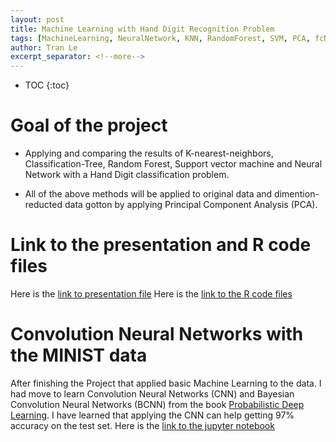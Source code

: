 ```yaml
---
layout: post
title: Machine Learning with Hand Digit Recognition Problem
tags: [MachineLearning, NeuralNetwork, KNN, RandomForest, SVM, PCA, fcNN, CNN]
author: Tran Le
excerpt_separator: <!--more-->
---
```


* TOC
{:toc}

# Goal of the project

- Applying and comparing the results of K-nearest-neighbors, Classification-Tree, Random Forest, Support vector machine and Neural Network with a Hand Digit classification problem. 

- All of the above methods will be applied to original data and dimention-reducted data gotton by applying Principal Component Analysis (PCA).

# Link to the presentation and R code files

Here is the [link to presentation file](https://raw.githack.com/tranktle/porfolio/master/presentfile/ML-Final-Presenatation.html)
Here is the [link to the R code files]()

# Convolution Neural Networks with the MINIST data
After finishing the Project that applied basic Machine Learning to the data. I had move to learn Convolution Neural Networks (CNN) and Bayesian Convolution Neural Networks (BCNN) from the book [Probabilistic Deep Learning](https://tensorchiefs.github.io/dl_book/). I have learned that applying the CNN can help getting 97% accuracy on the test set. Here is the [link to the jupyter notebook](https://github.com/tranktle/porfolio/blob/master/jupyternotebook/MNIST%20data%20using%20fcNN%20and%20CNN.ipynb)
